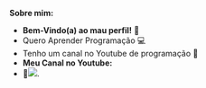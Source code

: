 **Sobre mim:**

- **Bem-Vindo(a) ao mau perfil!** 🎉
- Quero Aprender Programação 💻
- Tenho um canal no Youtube de programação 🎥
- **Meu Canal no Youtube:**
- 📱![](https://www.youtube.com/@CodeRenan).
